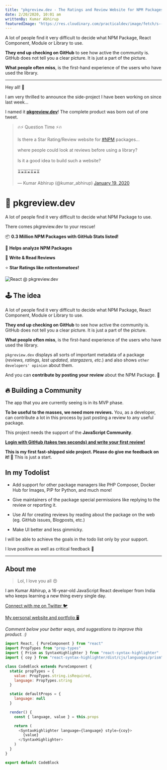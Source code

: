```yaml
---
title: "pkgreview.dev - The Ratings and Review Website for NPM Packages 🎉"
date: 2/20/2020, 10:01 am
writtenBy: Kumar Abhirup
featuredImage: "https://res.cloudinary.com/practicaldev/image/fetch/s--6XoqW46m--/c_imagga_scale,f_auto,fl_progressive,h_420,q_auto,w_1000/https://dev-to-uploads.s3.amazonaws.com/i/cj694wkr77z93hijbdjj.jpg"
---
```


A lot of people find it very difficult to decide what NPM Package, React Component, Module or Library to use.

**They end up checking on GitHub** to see how active the community is. GitHub does not tell you a clear picture. It is just a part of the picture.

**What people often miss**, is the first-hand experience of the users who have used the library.

---

Hey all! 🙌

I am very thrilled to announce the side-project I have been working on since last week...

I named it **[pkgreview.dev](https://pkgreview.dev)**! The complete product was born out of one tweet.

<blockquote class="twitter-tweet"><p lang="en" dir="ltr">🔥⚡ Question Time ⚡🔥<br><br>Is there a Star Rating/Review website for <a href="https://twitter.com/hashtag/NPM?src=hash&amp;ref_src=twsrc%5Etfw">#NPM</a> packages...<br><br>where people could look at reviews before using a library?<br><br>Is it a good idea to build such a website?<br><br>⏳⌛⏳⌛⏳⌛⏳</p>&mdash; Kumar Abhirup (@kumar_abhirup) <a href="https://twitter.com/kumar_abhirup/status/1218860389833723905?ref_src=twsrc%5Etfw">January 19, 2020</a></blockquote> <script async src="https://platform.twitter.com/widgets.js" charset="utf-8"></script>

# 🎊 pkgreview.dev

A lot of people find it very difficult to decide what NPM Package to use.

There comes pkgreview.dev to your rescue!

📦 **0.3 Million NPM Packages with GitHub Stats listed!**

🎉 **Helps analyze NPM Packages**

🚨 **Write & Read Reviews**

⭐️ **Star Ratings like _rottentomatoes_!**

![React @ pkgreview.dev](https://ph-files.imgix.net/7dc59a54-0d54-4804-8c9d-301482cafb0a?auto=format&auto=compress&codec=mozjpeg&cs=strip&w=582.330383480826&h=380&fit=max&dpr=2)

## 🕹 The idea

A lot of people find it very difficult to decide what NPM Package, React Component, Module or Library to use.

**They end up checking on GitHub** to see how active the community is. GitHub does not tell you a clear picture. It is just a part of the picture.

**What people often miss**, is the first-hand experience of the users who have used the library.

`pkgreview.dev` displays all sorts of important metadata of a package (_reviews, ratings, last updated, stargazers, etc._) and also shows `other developers' opinion` about them.

And you can **contribute by posting your review** about the NPM Package. 🎉

## 🔥 Building a Community

The app that you are currently seeing is in its MVP phase.

**To be useful to the masses, we need more reviews.** You, as a developer, can contribute a lot in this process by just posting a review to any useful package.

This project needs the support of the **JavaScript Community**.

**[Login with GitHub (takes two seconds) and write your first review!](https://pkgreview.dev/npm/react)**

**This is my first fast-shipped side project. Please do give me feedback on it! 🙌** This is just a start.

## In my Todolist

- Add support for other package managers like PHP Composer, Docker Hub for Images, PIP for Python, and much more!

- Give maintainers of the package special permissions like replying to the review or reporting it.

- Use AI for creating reviews by reading about the package on the web (eg. GitHub issues, Blogposts, etc.)

- Make UI better and less gimmicky.

I will be able to achieve the goals in the todo list only by your support.

I love positive as well as critical feedback 🙌

---

## About me

> Lol, I love you all 😍

I am Kumar Abhirup, a 16-year-old JavaScript React developer from India who keeps learning a new thing every single day.

[Connect with me on Twitter 🐦](https://twitter.com/kumar_abhirup)

[My personal website and portfolio 🖥️](https://kumar.now.sh)

_Comment below your better ways, and suggestions to improve this product. :)_

```js
import React, { PureComponent } from "react"
import PropTypes from "prop-types"
import { Prism as SyntaxHighlighter } from "react-syntax-highlighter"
import { coy } from "react-syntax-highlighter/dist/cjs/languages/prism"

class CodeBlock extends PureComponent {
  static propTypes = {
    value: PropTypes.string.isRequired,
    language: PropTypes.string
  }

  static defaultProps = {
    language: null
  }

  render() {
    const { language, value } = this.props

    return (
      <SyntaxHighlighter language={language} style={coy}>
        {value}
      </SyntaxHighlighter>
    )
  }
}

export default CodeBlock
```
